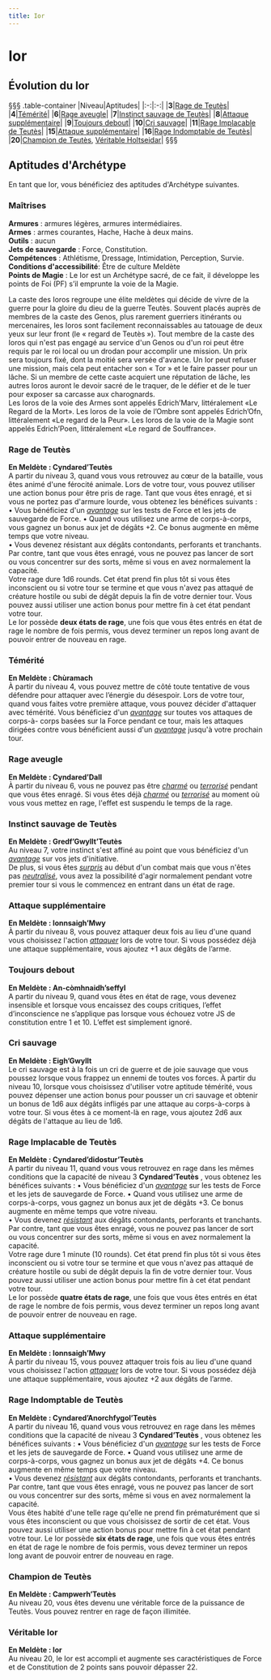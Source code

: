 ```yaml
---
title: Ior
---
```

# Ior

## Évolution du Ior
§§§ .table-container
|Niveau|Aptitudes|
|:-:|:-:|
|**3**|[Rage de Teutès](#rage-de-teutes)|
|**4**|[Témérité](#temerite)|
|**6**|[Rage aveugle](#rage-aveugle)|
|**7**|[Instinct sauvage de Teutès](#instinct-sauvage-de-teutes)|
|**8**|[Attaque supplémentaire](#attaque-supplementaire)|
|**9**|[Toujours debout](#toujours-debout)|
|**10**|[Cri sauvage](#cri-sauvage)|
|**11**|[Rage Implacable de Teutès](#rage-implaccable-de-teutes)|
|**15**|[Attaque supplémentaire](#attaque-supplementaire)|
|**16**|[Rage Indomptable de Teutès](#rage-indomptable-de-teutes)|
|**20**|[Champion de Teutès](#champion-de-teutes), [Véritable Holtseidar](#veritable-holtseidar)|
§§§

## Aptitudes d'Archétype
En tant que Ior, vous bénéficiez des aptitudes d'Archétype suivantes.

### Maîtrises
**Armures** : armures légères, armures intermédiaires.  
**Armes** : armes courantes, Hache, Hache à deux mains.  
**Outils** : aucun  
**Jets de sauvegarde** : Force, Constitution.  
**Compétences** : Athlétisme, Dressage, Intimidation, Perception, Survie.  
**Conditions d'accessibilité**: Être de culture Meldète  
**Points de Magie** :  Le Ior est un Archétype sacré, de ce fait, il développe les points de Foi (PF) s’il emprunte la voie de la Magie.  

La caste des Ioros regroupe une élite meldètes qui décide de vivre de la guerre pour la gloire du dieu de la guerre Teutès. Souvent placés auprès de membres de la caste des Genos, plus rarement guerriers itinérants ou mercenaires, les Ioros sont facilement reconnaissables au tatouage de deux yeux sur leur front (le « regard de Teutès »). Tout membre de la caste des Ioros qui n'est pas engagé au service d'un Genos ou d'un roi peut être requis par le roi local ou un drodan pour accomplir une mission. Un prix sera toujours fixé, dont la moitié sera versée d'avance. Un Ior peut refuser une mission, mais cela peut entacher son « Tor » et le faire passer pour un lâche. Si un membre de cette caste acquiert une réputation de lâche, les autres Ioros auront le devoir sacré de le traquer, de le défier et de le tuer pour exposer sa carcasse aux charognards.  
Les Ioros de la voie des Armes sont appelés Edrich’Marv, littéralement «Le Regard de la Mort». Les Ioros de la voie de l’Ombre sont appelés Edrich’Ofn, littéralement «Le regard de la Peur». Les Ioros de la voie de la Magie sont appelés Edrich’Poen, littéralement «Le regard de Souffrance».  

### Rage de Teutès
**En Meldète : Cyndared’Teutès**  
A partir du niveau 3, quand vous vous retrouvez au cœur de la bataille, vous êtes animé d'une férocité animale. Lors de votre tour, vous pouvez utiliser une action bonus pour être pris de rage. Tant que vous êtes enragé, et si vous ne portez pas d'armure lourde, vous obtenez les bénéfices suivants :  
• Vous bénéficiez d'un [_avantage_](/utiliser-les-caracteristiques/#avantage-et-desavantage) sur les tests de Force et les jets de sauvegarde de Force.
• Quand vous utilisez une arme de corps-à-corps, vous gagnez un bonus aux jet de dégâts +2.
Ce bonus augmente en même temps que votre niveau.  
• Vous devenez résistant aux dégâts contondants, perforants et tranchants.
Par contre, tant que vous êtes enragé, vous ne pouvez pas lancer de sort ou vous concentrer sur des sorts, même si vous en avez normalement la capacité.  
Votre rage dure 1d6 rounds. Cet état prend fin plus tôt si vous êtes inconscient ou si votre tour se termine et que vous n'avez pas attaqué de créature hostile ou subi de dégât depuis la fin de votre dernier tour. Vous pouvez aussi utiliser une action bonus pour mettre fin à cet état pendant votre tour.  
Le Ior possède **deux états de rage**, une fois que vous êtes entrés en état de rage le nombre de fois permis, vous devez terminer un repos long avant de pouvoir entrer de nouveau en rage.  


### Témérité  
**En Meldète :  Chùramach**  
À partir du niveau 4, vous pouvez mettre de côté toute tentative de vous défendre pour attaquer avec l’énergie du désespoir. Lors de votre tour, quand vous faites votre première attaque, vous pouvez décider d'attaquer avec témérité. Vous bénéficiez d'un [_avantage_](/utiliser-les-caracteristiques/#avantage-et-desavantage) sur toutes vos attaques de corps-à- corps basées sur la Force pendant ce tour, mais les attaques dirigées contre vous bénéficient aussi d'un [_avantage_](/utiliser-les-caracteristiques/#avantage-et-desavantage) jusqu'à votre prochain tour.  


### Rage aveugle  
**En Meldète : Cyndared’Dall**  
À partir du niveau 6, vous ne pouvez pas être [_charmé_](/gerer-la-sante-du-personnage/#charme) ou [_terrorisé_](/gerer-la-sante-du-personnage/#terrorise) pendant que vous êtes enragé. Si vous êtes déjà [_charmé_](/gerer-la-sante-du-personnage/#charme) ou [_terrorisé_](/gerer-la-sante-du-personnage/#terrorise) au moment où vous vous mettez en rage, l'effet est suspendu le temps de la rage.  

### Instinct sauvage de Teutès  
**En Meldète : Gredf’Gwyllt’Teutès**  
Au niveau 7, votre instinct s'est affiné au point que vous bénéficiez d'un [_avantage_](/utiliser-les-caracteristiques/#avantage-et-desavantage) sur vos jets d'initiative.  
De plus, si vous êtes [_surpris_](/gerer-la-sante-du-personnage/#surpris) au début d'un combat mais que vous n'êtes pas [_neutralisé_](/gerer-la-sante-du-personnage/#neutralise), vous avez la possibilité d'agir normalement pendant votre premier tour si vous le commencez en entrant dans un état de rage.  

### Attaque supplémentaire  
**En Meldète : Ionnsaigh’Mwy**  
À partir du niveau 8, vous pouvez attaquer deux fois au lieu d'une quand vous choisissez l'action [_attaquer_](/combattre/#attaquer) lors de votre tour. Si vous possédez déjà une attaque supplémentaire, vous ajoutez +1 aux dégâts de l’arme.  

### Toujours debout  
**En Meldète : An-còmhnaidh’seffyl**  
A partir du niveau 9, quand vous êtes en état de rage, vous devenez insensible et lorsque vous encaissez des coups critiques, l’effet d’inconscience ne s’applique pas lorsque vous échouez votre JS de constitution entre 1 et 10. L’effet est simplement ignoré.  

### Cri sauvage  
**En Meldète : Eigh’Gwyllt**  
Le cri sauvage est à la fois un cri de guerre et de joie sauvage que vous poussez lorsque vous frappez un ennemi de toutes vos forces. À partir du niveau 10, lorsque vous choisissez d'utiliser votre aptitude témérité, vous pouvez dépenser une action bonus pour pousser un cri sauvage et obtenir un bonus de 1d6 aux dégâts infligés par une attaque au corps-à-corps à votre tour. Si vous êtes à ce moment-là en rage, vous ajoutez 2d6 aux dégâts de l'attaque au lieu de 1d6.  

### Rage Implacable de Teutès  
**En Meldète : Cyndared’didostur’Teutès**  
A partir du niveau 11, quand vous vous retrouvez en rage dans les mêmes conditions que la capacité de niveau 3 **Cyndared’Teutès** , vous obtenez les bénéfices suivants :
• Vous bénéficiez d'un [_avantage_](/utiliser-les-caracteristiques/#avantage-et-desavantage) sur les tests de Force et les jets de sauvegarde de Force.
• Quand vous utilisez une arme de corps-à-corps, vous gagnez un bonus aux jet de dégâts +3.
Ce bonus augmente en même temps que votre niveau.  
• Vous devenez [_résistant_](/combattre/#resistance-et-vulnerabilite-aux-degats) aux dégâts contondants, perforants et tranchants.  
Par contre, tant que vous êtes enragé, vous ne pouvez pas lancer de sort ou vous concentrer sur des sorts, même si vous en avez normalement la capacité.  
Votre rage dure 1 minute (10 rounds). Cet état prend fin plus tôt si vous êtes inconscient ou si votre tour se termine et que vous n'avez pas attaqué de créature hostile ou subi de dégât depuis la fin de votre dernier tour. Vous pouvez aussi utiliser une action bonus pour mettre fin à cet état pendant votre tour.  
Le Ior possède **quatre états de rage**, une fois que vous êtes entrés en état de rage le nombre de fois permis, vous devez terminer un repos long avant de pouvoir entrer de nouveau en rage.

### Attaque supplémentaire  
**En Meldète :  Ionnsaigh’Mwy**  
À partir du niveau 15, vous pouvez attaquer trois fois au lieu d'une quand vous choisissez l'action [_attaquer_](/combattre/#attaquer) lors de votre tour. Si vous possédez déjà une attaque supplémentaire, vous ajoutez +2 aux dégâts de l’arme.  

### Rage Indomptable de Teutès  
**En Meldète : Cyndared’Anorchfygol’Teutès**  
A partir du niveau 16, quand vous vous retrouvez en rage dans les mêmes conditions que la capacité de niveau 3 **Cyndared’Teutès** , vous obtenez les bénéfices suivants :
• Vous bénéficiez d'un [_avantage_](/utiliser-les-caracteristiques/#avantage-et-desavantage) sur les tests de Force et les jets de sauvegarde de Force.
• Quand vous utilisez une arme de corps-à-corps, vous gagnez un bonus aux jet de dégâts +4.
Ce bonus augmente en même temps que votre niveau.  
• Vous devenez [_résistant_](/combattre/#resistance-et-vulnerabilite-aux-degats) aux dégâts contondants, perforants et tranchants.  
Par contre, tant que vous êtes enragé, vous ne pouvez pas lancer de sort ou vous concentrer sur des sorts, même si vous en avez normalement la capacité.  
Vous êtes habité d'une telle rage qu'elle ne prend fin prématurément que si vous êtes inconscient ou que vous choisissez de sortir de cet état.
Vous pouvez aussi utiliser une action bonus pour mettre fin à cet état pendant votre tour.
Le Ior possède **six états de rage**, une fois que vous êtes entrés en état de rage le nombre de fois permis, vous devez terminer un repos long avant de pouvoir entrer de nouveau en rage.

### Champion de Teutès  
**En Meldète : Campwerh’Teutès**  
Au niveau 20, vous êtes devenu une véritable force de la puissance de Teutès. Vous pouvez rentrer en rage de façon illimitée.

### Véritable Ior
**En Meldète : Ior**  
Au niveau 20, le Ior est accompli et augmente ses caractéristiques de Force et de Constitution de 2 points sans pouvoir dépasser 22.
